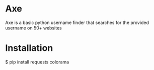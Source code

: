 # Axe
Axe is a basic python username finder that searches for the provided username on 50+ websites

# Installation

$ pip install requests colorama
